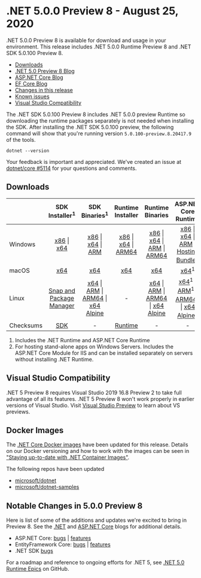 # .NET 5.0.0 Preview 8 - August 25, 2020

.NET 5.0.0 Preview 8 is available for download and usage in your environment. This release includes .NET 5.0.0 Runtime Preview 8 and .NET SDK 5.0.100 Preview 8.

* [Downloads](https://dotnet.microsoft.com/download/dotnet/5.0)
* [.NET 5.0 Preview 8 Blog][dotnet-blog]
* [ASP.NET Core Blog][aspnet-blog]
* [EF Core Blog][ef-blog]
* [Changes in this release](#notable-changes-in-500-preview-8)
* [Known issues](../5.0-known-issues.md)
* [Visual Studio Compatibility](#visual-studio-compatibility)

The .NET SDK 5.0.100 Preview 8 includes .NET 5.0.0 preview Runtime so downloading the runtime packages separately is not needed when installing the SDK. After installing the .NET SDK 5.0.100 preview, the following command will show that you're running version `5.0.100-preview.8.20417.9` of the tools.

`dotnet --version`

Your feedback is important and appreciated. We've created an issue at [dotnet/core #5114](https://github.com/dotnet/core/issues/5114) for your questions and comments.

## Downloads

|           | SDK Installer<sup>1</sup>                        | SDK Binaries<sup>1</sup>                 | Runtime Installer                                        | Runtime Binaries                                 | ASP.NET Core Runtime           |
| --------- | :------------------------------------------:     | :----------------------:                 | :---------------------------:                            | :-------------------------:                      | :-----------------:            |
| Windows   | [x86][dotnet-sdk-win-x86.exe] \| [x64][dotnet-sdk-win-x64.exe] | [x86][dotnet-sdk-win-x86.zip] \| [x64][dotnet-sdk-win-x64.zip] \| [ARM][dotnet-sdk-win-arm.zip] | [x86][dotnet-runtime-win-x86.exe] \| [x64][dotnet-runtime-win-x64.exe] \| [ARM64][dotnet-runtime-win-arm64.exe] | [x86][dotnet-runtime-win-x86.zip] \| [x64][dotnet-runtime-win-x64.zip] \| [ARM][dotnet-runtime-win-arm.zip] \| [ARM64][dotnet-runtime-win-arm64.zip] | [x86][aspnetcore-runtime-win-x86.exe] \| [x64][aspnetcore-runtime-win-x64.exe] \| [ARM][aspnetcore-runtime-win-arm.zip] \|<br> [Hosting Bundle][dotnet-hosting-win.exe]<sup>2</sup> |
| macOS     | [x64][dotnet-sdk-osx-x64.pkg]  | [x64][dotnet-sdk-osx-x64.tar.gz]     | [x64][dotnet-runtime-osx-x64.pkg] | [x64][dotnet-runtime-osx-x64.tar.gz] | [x64][aspnetcore-runtime-osx-x64.tar.gz]<sup>1</sup>
| Linux     | [Snap and Package Manager](5.0.0-preview.8-install-instructions.md)  | [x64][dotnet-sdk-linux-x64.tar.gz] \| [ARM][dotnet-sdk-linux-arm.tar.gz] \| [ARM64][dotnet-sdk-linux-arm64.tar.gz] \| [x64 Alpine][dotnet-sdk-linux-musl-x64.tar.gz] | - | [x64][dotnet-runtime-linux-x64.tar.gz] \| [ARM][dotnet-runtime-linux-arm.tar.gz] \| [ARM64][dotnet-runtime-linux-arm64.tar.gz] \| [x64 Alpine][dotnet-runtime-linux-musl-x64.tar.gz] | [x64][aspnetcore-runtime-linux-x64.tar.gz]<sup>1</sup>  \| [ARM][aspnetcore-runtime-linux-arm.tar.gz]<sup>1</sup> \| [ARM64][aspnetcore-runtime-linux-arm64.tar.gz]<sup>1</sup> \| [x64 Alpine][aspnetcore-runtime-linux-musl-x64.tar.gz]<sup>1</sup> |
| Checksums | [SDK][checksums-sdk]                             | -                                        | [Runtime][checksums-runtime]                             | - | - |

1. Includes the .NET Runtime and ASP.NET Core Runtime
2. For hosting stand-alone apps on Windows Servers. Includes the ASP.NET Core Module for IIS and can be installed separately on servers without installing .NET Runtime.

## Visual Studio Compatibility

.NET 5 Preview 8 requires Visual Studio 2019 16.8 Preview 2 to take full advantage of all its features. .NET 5 Preview 8 won't work properly in earlier versions of Visual Studio. Visit [Visual Studio Preview](https://visualstudio.microsoft.com/vs/preview/) to learn about VS previews.

## Docker Images

The [.NET Core Docker images](https://hub.docker.com/r/microsoft/dotnet/) have been updated for this release. Details on our Docker versioning and how to work with the images can be seen in ["Staying up-to-date with .NET Container Images"](https://blogs.msdn.microsoft.com/dotnet/2018/06/18/staying-up-to-date-with-net-container-images/).

The following repos have been updated

* [microsoft/dotnet](https://hub.docker.com/r/microsoft/dotnet)
* [microsoft/dotnet-samples](https://hub.docker.com/r/microsoft/dotnet-samples)

## Notable Changes in 5.0.0 Preview 8

Here is list of some of the additions and updates we're excited to bring in Preview 8. See the [.NET][dotnet-blog] and [ASP.NET Core][aspnet-blog] blogs for additional details.

* ASP.NET Core: [bugs][aspnet_bugs] | [features][aspnet_features]
* EntityFramework Core: [bugs][ef_bugs] | [features][ef_features]
* .NET SDK [bugs][sdk_bugs]

For a roadmap and reference to ongoing efforts for .NET 5, see [.NET 5.0 Runtime Epics](https://github.com/dotnet/runtime/issues/37269) on GitHub.

[blob-runtime]: https://dotnetcli.blob.core.windows.net/dotnet/Runtime/
[blob-sdk]: https://dotnetcli.blob.core.windows.net/dotnet/Sdk/
[release-notes]: https://github.com/dotnet/core/blob/master/release-notes/5.0/preview/5.0.0-preview.8.md

[checksums-runtime]: https://dotnetcli.blob.core.windows.net/dotnet/checksums/5.0.0-preview.8-sha.txt
[checksums-sdk]: https://dotnetcli.blob.core.windows.net/dotnet/checksums/5.0.0-preview.8-sha.txt

[linux-install]: https://www.microsoft.com/net/download/linux
[linux-setup]: https://github.com/dotnet/core/blob/master/Documentation/linux-setup.md

[dotnet-blog]: https://devblogs.microsoft.com/dotnet/announcing-net-5-0-preview-8/
[aspnet-blog]: https://devblogs.microsoft.com/aspnet/asp-net-core-updates-in-net-5-preview-8/
[ef-blog]: https://devblogs.microsoft.com/dotnet/announcing-entity-framework-core-ef-core-5-0-preview-8/
[ef_bugs]: https://github.com/dotnet/efcore/issues?q=is%3Aissue+milestone%3A5.0.0-preview8+is%3Aclosed+label%3Atype-bug+is%3Aclosed
[ef_features]: https://github.com/dotnet/efcore/issues?q=is%3Aissue+milestone%3A5.0.0-preview8+is%3Aclosed+label%3Atype-enhancement+is%3Aclosed

[aspnet_bugs]: https://github.com/aspnet/AspNetCore/issues?q=is%3Aissue+milestone%3A5.0.0-preview8+label%3ADone+label%3Abug+is%3Aclosed
[aspnet_features]: https://github.com/aspnet/AspNetCore/issues?q=is%3Aissue+milestone%3A5.0.0-preview8+label%3ADone+label%3Aenhancement+is%3Aclosed
[runtime_bugs]: https://github.com/dotnet/runtime/issues?utf8=%E2%9C%93&q=is%3Aissue+milestone%3A5.0+label%3Abug+is%3Aclosed
[runtime_features]: https://github.com/dotnet/runtime/issues?q=is%3Aissue+milestone%3A5.0+label%3Aenhancement+is%3Aclosed

[sdk_bugs]: https://github.com/dotnet/sdk/issues?q=is%3Aissue+is%3Aclosed+milestone%3A5.0.1xx+is%3Aclosed


[//]: # ( Runtime 5.0.0-preview.8.20407.11)
[dotnet-runtime-linux-arm.tar.gz]: https://download.visualstudio.microsoft.com/download/pr/dd96b7db-9a23-4934-a9a4-27bb62dae2c7/c3f07938f86c503c64d96b8e160df90e/dotnet-runtime-5.0.0-preview.8.20407.11-linux-arm.tar.gz
[dotnet-runtime-linux-arm64.tar.gz]: https://download.visualstudio.microsoft.com/download/pr/eb3d8643-1c32-466d-a952-38a8f28293aa/9f652140193ca392a4b6fe5b7815378b/dotnet-runtime-5.0.0-preview.8.20407.11-linux-arm64.tar.gz
[dotnet-runtime-linux-musl-arm64.tar.gz]: https://download.visualstudio.microsoft.com/download/pr/703a3cdd-70b8-4377-8557-c78d71d9867b/bd17b82a0ee8471d213c1c988aaab480/dotnet-runtime-5.0.0-preview.8.20407.11-linux-musl-arm64.tar.gz
[dotnet-runtime-linux-musl-x64.tar.gz]: https://download.visualstudio.microsoft.com/download/pr/cf15922e-ea38-44fb-9b73-48e304c7cc48/d5748beb999b5c61d82ce0320c7d9633/dotnet-runtime-5.0.0-preview.8.20407.11-linux-musl-x64.tar.gz
[dotnet-runtime-linux-x64.tar.gz]: https://download.visualstudio.microsoft.com/download/pr/6864f612-da49-4c51-aa2a-4f3a93c6ee46/c14cb76dd4987fb2e3c3f2e5a39c248f/dotnet-runtime-5.0.0-preview.8.20407.11-linux-x64.tar.gz
[dotnet-runtime-osx-x64.pkg]: https://download.visualstudio.microsoft.com/download/pr/67249b40-ac76-4628-a5b7-e7086e4d1444/ab8ed91c5e9080d4a7bffcb8f901d89e/dotnet-runtime-5.0.0-preview.8.20407.11-osx-x64.pkg
[dotnet-runtime-osx-x64.tar.gz]: https://download.visualstudio.microsoft.com/download/pr/a02df614-dade-463e-87ea-b9a0b4e91106/db80444ac5cd517af1ccb3d751355497/dotnet-runtime-5.0.0-preview.8.20407.11-osx-x64.tar.gz
[dotnet-runtime-win-arm.zip]: https://download.visualstudio.microsoft.com/download/pr/57e08e23-42a4-486b-8a31-85eed2bffbd3/5a6ed50400b11c2a434bac6b997cfa99/dotnet-runtime-5.0.0-preview.8.20407.11-win-arm.zip
[dotnet-runtime-win-arm64.zip]: https://download.visualstudio.microsoft.com/download/pr/c55a26c5-c63c-4114-a047-246db8e5c173/595a39e08aae8749eb30cf530a222c49/dotnet-runtime-5.0.0-preview.8.20407.11-win-arm64.zip
[dotnet-runtime-win-x64.exe]: https://download.visualstudio.microsoft.com/download/pr/b33ef7d3-940e-49a4-aa17-481ef5fec237/e388c613c862840044c97fcc8d3e0883/dotnet-runtime-5.0.0-preview.8.20407.11-win-x64.exe
[dotnet-runtime-win-x64.zip]: https://download.visualstudio.microsoft.com/download/pr/3a6bf5fa-b454-496a-ad7a-92f12f0d04d5/f0ff7af8e59de4f069ff999fc5a57ed8/dotnet-runtime-5.0.0-preview.8.20407.11-win-x64.zip
[dotnet-runtime-win-x86.exe]: https://download.visualstudio.microsoft.com/download/pr/fb10c84c-067b-4cb3-b617-b68a6604a924/ece4ffdb5dd5f790faf3a086a544eca0/dotnet-runtime-5.0.0-preview.8.20407.11-win-x86.exe
[dotnet-runtime-win-x86.zip]: https://download.visualstudio.microsoft.com/download/pr/92fb7c7e-aafe-4d0e-a599-81776aa39caa/67445640cbc7a3723d2cade18965a191/dotnet-runtime-5.0.0-preview.8.20407.11-win-x86.zip
[dotnet-runtime-win-arm64.exe]: https://download.visualstudio.microsoft.com/download/pr/64b526dc-ceb0-47c5-ae53-ca549152ad05/265f08c1f55b10540ce89aa8304a1106/dotnet-runtime-5.0.0-preview.8.20407.11-win-arm64.exe

[//]: # ( WindowsDesktop 5.0.0-preview.8.20411.6)
[windowsdesktop-runtime-win-x64.exe]: https://download.visualstudio.microsoft.com/download/pr/85c2e2be-5ff3-4cb6-8d2d-f84f6f9d11a1/6fbc1e4588061acfe7243cc806207a4e/windowsdesktop-runtime-5.0.0-preview.8.20411.6-win-x64.exe
[windowsdesktop-runtime-win-x86.exe]: https://download.visualstudio.microsoft.com/download/pr/04031d30-58c9-46b2-b0b6-3a6eadfe3123/589021a196f64f67b2a7de709ce65cb6/windowsdesktop-runtime-5.0.0-preview.8.20411.6-win-x86.exe

[//]: # ( ASP 5.0.0-preview.8.20414.8)
[aspnetcore-runtime-linux-arm.tar.gz]: https://download.visualstudio.microsoft.com/download/pr/af8c7d21-21bf-45ae-98c7-f64f4ac79976/b46d2c8a6fb630a9784a0eb73becdf24/aspnetcore-runtime-5.0.0-preview.8.20414.8-linux-arm.tar.gz
[aspnetcore-runtime-linux-arm64.tar.gz]: https://download.visualstudio.microsoft.com/download/pr/bb7ac503-f0f4-42c2-a9f5-e8322da3b6cf/bec74f9c1bb581910a831ac206cb5bce/aspnetcore-runtime-5.0.0-preview.8.20414.8-linux-arm64.tar.gz
[aspnetcore-runtime-linux-musl-arm64.tar.gz]: https://download.visualstudio.microsoft.com/download/pr/1de4e605-70a1-456d-9eb2-83a9c6f61a78/e03621a2ee9fa47e0c89319d6b72fbea/aspnetcore-runtime-5.0.0-preview.8.20414.8-linux-musl-arm64.tar.gz
[aspnetcore-runtime-linux-musl-x64.tar.gz]: https://download.visualstudio.microsoft.com/download/pr/6aae0a92-a2e5-4d45-b340-6f36836dff3d/b97b3d4f0dbba122d5a134193eca5378/aspnetcore-runtime-5.0.0-preview.8.20414.8-linux-musl-x64.tar.gz
[aspnetcore-runtime-linux-x64.tar.gz]: https://download.visualstudio.microsoft.com/download/pr/6ec7319a-d0dc-4f90-bded-414359f3dbbd/0a98f7527cd39441f82bea8c7ee375fc/aspnetcore-runtime-5.0.0-preview.8.20414.8-linux-x64.tar.gz
[aspnetcore-runtime-osx-x64.tar.gz]: https://download.visualstudio.microsoft.com/download/pr/528e0eec-3278-4b95-bdf5-51163ffcd4c5/1361ce99cc8b66bfb153cad731d13194/aspnetcore-runtime-5.0.0-preview.8.20414.8-osx-x64.tar.gz
[aspnetcore-runtime-win-arm.zip]: https://download.visualstudio.microsoft.com/download/pr/47c91530-20d9-4685-8fa6-36cb3560de85/a24fbeaa11c38a69dd229e5a8486a11b/aspnetcore-runtime-5.0.0-preview.8.20414.8-win-arm.zip
[aspnetcore-runtime-win-arm64.zip]: https://download.visualstudio.microsoft.com/download/pr/531e5dd8-097d-4f73-8d34-f290731a1fe7/e8d5a2e8e84bfd92431d51cfadb48192/aspnetcore-runtime-5.0.0-preview.8.20414.8-win-arm64.zip
[aspnetcore-runtime-win-x64.exe]: https://download.visualstudio.microsoft.com/download/pr/88269414-aea5-43e1-9cf5-a348c0e94ee6/6f20664fc34ce01399bf1f812a7868ac/aspnetcore-runtime-5.0.0-preview.8.20414.8-win-x64.exe
[aspnetcore-runtime-win-x64.zip]: https://download.visualstudio.microsoft.com/download/pr/2780db17-a008-43c8-bb6d-d3839898360a/5c96823c59ced4784a2f66d61aca62d1/aspnetcore-runtime-5.0.0-preview.8.20414.8-win-x64.zip
[aspnetcore-runtime-win-x86.exe]: https://download.visualstudio.microsoft.com/download/pr/93116278-f49f-4117-9261-77cbc3007508/45c0a532c9c2a1f317db2d519808e36d/aspnetcore-runtime-5.0.0-preview.8.20414.8-win-x86.exe
[aspnetcore-runtime-win-x86.zip]: https://download.visualstudio.microsoft.com/download/pr/605e68c5-31b5-4005-b198-54567bb25f5b/e8fd589883e65381fe3f3761acc47b8d/aspnetcore-runtime-5.0.0-preview.8.20414.8-win-x86.zip
[dotnet-hosting-win.exe]: https://download.visualstudio.microsoft.com/download/pr/f640ee74-e5af-431b-8066-0df709f9a0f9/30e5f79144a2476eb64ccfa819f86e5d/dotnet-hosting-5.0.0-preview.8.20414.8-win.exe

[//]: # ( SDK 5.0.100-preview.8.20417.9 )
[dotnet-sdk-linux-arm.tar.gz]: https://download.visualstudio.microsoft.com/download/pr/372de9c1-b63c-4df8-9250-00e107c1d6f7/ee94093420b5c001eaabecdb41621950/dotnet-sdk-5.0.100-preview.8.20417.9-linux-arm.tar.gz
[dotnet-sdk-linux-arm64.tar.gz]: https://download.visualstudio.microsoft.com/download/pr/a1e93182-8026-4330-b78a-ee7d721107a2/003c59fc228a220df40d90d5ac434873/dotnet-sdk-5.0.100-preview.8.20417.9-linux-arm64.tar.gz
[dotnet-sdk-linux-musl-x64.tar.gz]: https://download.visualstudio.microsoft.com/download/pr/1e5f22cc-4ac9-4316-8fbc-5ff884140d02/6f8c3a67deb898fb7e6b3ac09dcff2b3/dotnet-sdk-5.0.100-preview.8.20417.9-linux-musl-x64.tar.gz
[dotnet-sdk-linux-x64.tar.gz]: https://download.visualstudio.microsoft.com/download/pr/c58adb8a-49cf-466c-9b72-e4c51edae0e5/f915b953a5bfdafc300bd277d80c3513/dotnet-sdk-5.0.100-preview.8.20417.9-linux-x64.tar.gz
[dotnet-sdk-osx-x64.pkg]: https://download.visualstudio.microsoft.com/download/pr/6ff7a8f6-9e28-46bc-8d0d-f7fbc2c13a59/1c576dee55c50ce071c0b7bb504906aa/dotnet-sdk-5.0.100-preview.8.20417.9-osx-x64.pkg
[dotnet-sdk-osx-x64.tar.gz]: https://download.visualstudio.microsoft.com/download/pr/208507dd-a7ad-42df-a839-9c2b898e96ef/3be3fb4e5a5d388782a4d4a27b04caf1/dotnet-sdk-5.0.100-preview.8.20417.9-osx-x64.tar.gz
[dotnet-sdk-win-arm.zip]: https://download.visualstudio.microsoft.com/download/pr/ea306852-39ae-4674-a019-6860673eb064/3a6bdf20fe22a0602378ad1eb675d1e8/dotnet-sdk-5.0.100-preview.8.20417.9-win-arm.zip
[dotnet-sdk-win-arm64.zip]: https://download.visualstudio.microsoft.com/download/pr/83dda261-17c8-4343-8dbc-608480e48470/531c6e2a1e4428df35072b1ec0479331/dotnet-sdk-5.0.100-preview.8.20417.9-win-arm64.zip
[dotnet-sdk-win-x64.exe]: https://download.visualstudio.microsoft.com/download/pr/930818da-3e33-4a92-ab83-2cd67caa6bf2/1460af41e79907a1bd34f1243c3baa07/dotnet-sdk-5.0.100-preview.8.20417.9-win-x64.exe
[dotnet-sdk-win-x64.zip]: https://download.visualstudio.microsoft.com/download/pr/18f52997-a6a5-43a1-b68e-ea9a8017ab67/49f5c0939877b6be267865b99c022629/dotnet-sdk-5.0.100-preview.8.20417.9-win-x64.zip
[dotnet-sdk-win-x86.exe]: https://download.visualstudio.microsoft.com/download/pr/05bebc40-c289-4b71-8086-3d9ca76e838e/1b61d97f051f8e2e57f21c90e6f83efc/dotnet-sdk-5.0.100-preview.8.20417.9-win-x86.exe
[dotnet-sdk-win-x86.zip]: https://download.visualstudio.microsoft.com/download/pr/24f3d498-d7e7-4897-9f78-7e110bbaa566/8ad4588f7de049c949a106b2c1b28fc9/dotnet-sdk-5.0.100-preview.8.20417.9-win-x86.zip
